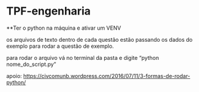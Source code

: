 # TPF-engenharia

**Ter o python na máquina e ativar um VENV

os arquivos de texto dentro de cada questão estão passando os dados do exemplo para rodar a questão de exemplo.

para rodar o arquivo vá no terminal da pasta e digite “python nome_do_script.py”

apoio: 
https://civcomunb.wordpress.com/2016/07/11/3-formas-de-rodar-python/
